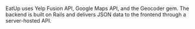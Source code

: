 EatUp uses Yelp Fusion API, Google Maps API, and the Geocoder gem. The backend is built on Rails and delivers JSON data to the frontend through a server-hosted API. 
